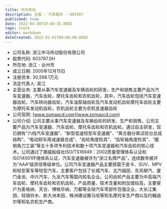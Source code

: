 ```yaml
---
title: 中马传动
description: 主板 - 汽车配件 - 603767
published: true
date: 2022-04-30T19:40:35.000Z
tags: stock
editor: markdown
dateCreated: 2022-01-01T00:00:00.000Z
---
```


- 公司名称: 浙江中马传动股份有限公司
- 股票代码: 603767.SH
- 所在地: 浙江 - 台州市
- 成立日期: 2005年12月15日
- 注册资本: 30,598.1万元
- 法定代表人: 吴江
- 主营业务: 主要从事汽车变速器及车辆齿轮的研发，生产和销售主要产品为汽车变速器，汽车齿轮，摩托车齿轮和农机齿轮，其中，汽车齿轮包括汽车变速器齿轮，汽车转向器齿轮，汽车油泵轴齿轮及汽车发动机齿轮摩托车齿轮主要为摩托车发动机齿轮，农机齿轮主要为农机变速器齿轮
- 公司官网: [www.zomaxcd.com](www.zomaxcd.com)
- 公司介绍: 公司主要从事汽车变速器及车辆齿轮的研发、生产和销售。公司主要产品为汽车变速器、汽车齿轮、摩托车齿轮和农机齿轮。通过自主研发，现已拥有“六档汽车变速器”、“新型低速轻型车变速器”、“离合器分离试验台总成结构”、“电动轿车用减速器总成”、“齿轮角度检具”、“齿轮轴角度检具”、“磨倒角刀工装”等五十多项专利技术和数十项汽车变速器和汽车齿轮的核心技术。公司通过了挪威船级社ISO/TS16949：2002质量管理体系认证和ISO14001环境体系认证，汽车变速器被评为“浙江名牌产品”，连续数年被评为“AAA”级资信等级单位。公司汽车变速器产品主要搭载于皮卡、SUV、MPV和轻型客车等轻型汽车，主要客户包括了长城汽车、北汽福田、东风柳汽、厦门金龙、中兴汽车、九龙汽车等国内知名企业。公司齿轮产品主要为中高端汽车齿轮、摩托车齿轮和农机齿轮，产品质量、技术含量和附加值较高，主要客户为麦格纳、天合、博格华纳、万都等全球汽车零部件百强企业，大长江集团、轻骑铃木、新大洲本田、株洲建设雅马哈等知名摩托车生产商以及约翰迪尔等知名农机生产商。


